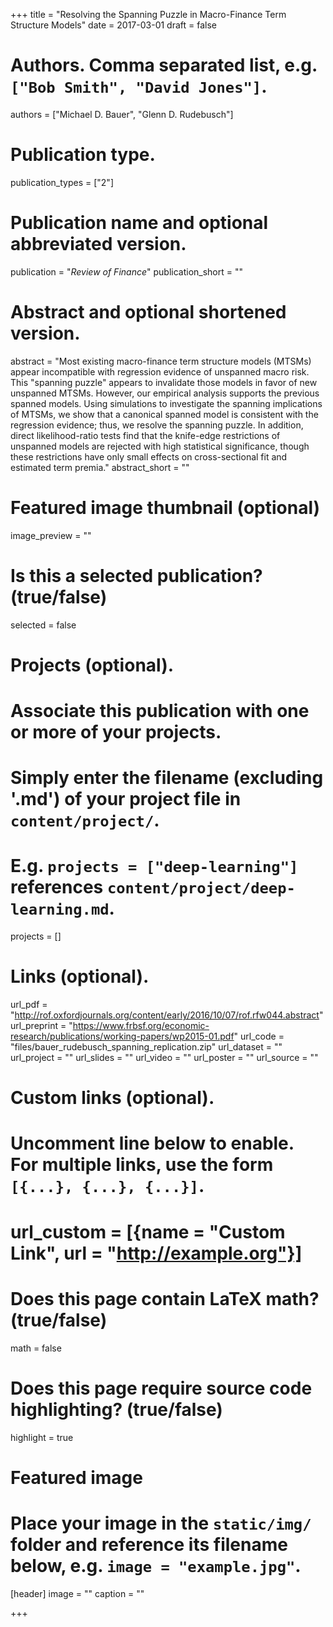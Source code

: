 +++
title = "Resolving the Spanning Puzzle in Macro-Finance Term Structure Models"
date = 2017-03-01
draft = false

# Authors. Comma separated list, e.g. `["Bob Smith", "David Jones"]`.
authors = ["Michael D. Bauer", "Glenn D. Rudebusch"]

# Publication type.
publication_types = ["2"]

# Publication name and optional abbreviated version.
publication = "*Review of Finance*"
publication_short = ""

# Abstract and optional shortened version.
abstract = "Most existing macro-finance term structure models (MTSMs) appear incompatible with regression evidence of unspanned macro risk. This \"spanning puzzle\" appears to invalidate those models in favor of new unspanned MTSMs. However, our empirical analysis supports the previous spanned models. Using simulations to investigate the spanning implications of MTSMs, we show that a canonical spanned model is consistent with the regression evidence; thus, we resolve the spanning puzzle. In addition, direct likelihood-ratio tests find that the knife-edge restrictions of unspanned models are rejected with high statistical significance, though these restrictions have only small effects on cross-sectional fit and estimated term premia."
abstract_short = ""

# Featured image thumbnail (optional)
image_preview = ""

# Is this a selected publication? (true/false)
selected = false

# Projects (optional).
#   Associate this publication with one or more of your projects.
#   Simply enter the filename (excluding '.md') of your project file in `content/project/`.
#   E.g. `projects = ["deep-learning"]` references `content/project/deep-learning.md`.
projects = []

# Links (optional).
url_pdf = "http://rof.oxfordjournals.org/content/early/2016/10/07/rof.rfw044.abstract"
url_preprint = "https://www.frbsf.org/economic-research/publications/working-papers/wp2015-01.pdf"
url_code = "files/bauer_rudebusch_spanning_replication.zip"
url_dataset = ""
url_project = ""
url_slides = ""
url_video = ""
url_poster = ""
url_source = ""

# Custom links (optional).
#   Uncomment line below to enable. For multiple links, use the form `[{...}, {...}, {...}]`.
# url_custom = [{name = "Custom Link", url = "http://example.org"}]

# Does this page contain LaTeX math? (true/false)
math = false

# Does this page require source code highlighting? (true/false)
highlight = true

# Featured image
# Place your image in the `static/img/` folder and reference its filename below, e.g. `image = "example.jpg"`.
[header]
image = ""
caption = ""

+++
